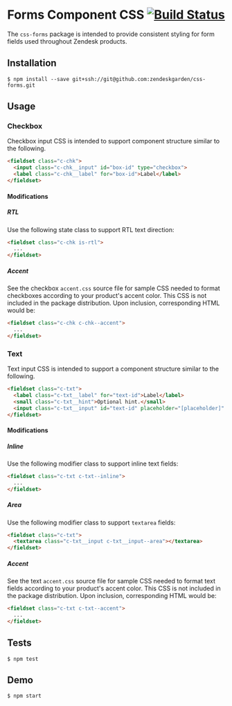 # Forms Component CSS [![Build Status](https://travis-ci.com/zendeskgarden/css-forms.svg?token=dDt9s6smCMgz269xNbpz&branch=master)](https://travis-ci.com/zendeskgarden/css-forms)

The `css-forms` package is intended to provide consistent styling for
form fields used throughout Zendesk products.

## Installation

    $ npm install --save git+ssh://git@github.com:zendeskgarden/css-forms.git

## Usage

### Checkbox

Checkbox input CSS is intended to support component structure similar to
the following.

```html
<fieldset class="c-chk">
  <input class="c-chk__input" id="box-id" type="checkbox">
  <label class="c-chk__label" for="box-id">Label</label>
</fieldset>
```

#### Modifications

##### RTL

Use the following state class to support RTL text direction:

```html
<fieldset class="c-chk is-rtl">
  ...
</fieldset>
```

##### Accent

See the checkbox `accent.css` source file for sample CSS needed to
format checkboxes according to your product's accent color. This CSS is
not included in the package distribution. Upon inclusion, corresponding
HTML would be:

```html
<fieldset class="c-chk c-chk--accent">
  ...
</fieldset>
```

### Text

Text input CSS is intended to support a component structure similar to
the following.

```html
<fieldset class="c-txt">
  <label class="c-txt__label" for="text-id">Label</label>
  <small class="c-txt__hint">Optional hint.</small>
  <input class="c-txt__input" id="text-id" placeholder="[placeholder]" type="text">
</fieldset>
```

#### Modifications

##### Inline

Use the following modifier class to support inline text fields:

```html
<fieldset class="c-txt c-txt--inline">
  ...
</fieldset>
```

##### Area

Use the following modifier class to support `textarea` fields:

```html
<fieldset class="c-txt">
  <textarea class="c-txt__input c-txt__input--area"></textarea>
</fieldset>
```

##### Accent

See the text `accent.css` source file for sample CSS needed to format
text fields according to your product's accent color. This CSS is not
included in the package distribution. Upon inclusion, corresponding HTML
would be:

```html
<fieldset class="c-txt c-txt--accent">
  ...
</fieldset>
```

## Tests

    $ npm test

## Demo

    $ npm start
